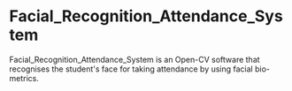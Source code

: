 # Facial_Recognition_Attendance_System
Facial_Recognition_Attendance_System is an Open-CV software that recognises the student's face for taking attendance by using facial bio-metrics.
